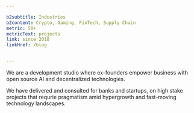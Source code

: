 ```yaml
---

b2subtitle: Industries
b2content: Crypto, Gaming, FinTech, Supply Chain
metric: 50+
metricText: projects
link: since 2018
linkHref: /blog


---
```


We are a development studio where ex-founders empower business with open source AI and decentralized technologies.


We have delivered and consulted for banks and startups, on high stake projects that requrie pragmatism amid hypergrowth and fast-moving technology landscapes.

